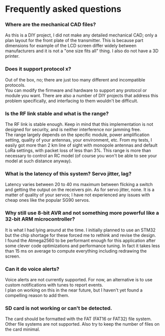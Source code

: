 # Frequently asked questions

### Where are the mechanical CAD files?
As this is a DIY project, I did not make any detailed mechanical CAD; only a plan layout for the front plate of the transmitter. This is because part dimensions for example of the LCD screen differ widely between manufacturers and it is not a "one size fits all" thing. I also do not have a 3D printer.

### Does it support protocol x?
Out of the box, no; there are just too many different and incompatible protocols.  
You can modify the firmware and hardware to support any protocol or module you want. There are also a number of DIY projects that address this problem specifically, and interfacing to them wouldn't be difficult. 

### Is the RF link stable and what is the range?
The RF link is stable enough. Keep in mind that this implementation is not designed for security, and is neither interference nor jamming free.  
The range largely depends on the specific module, power amplification setting, quality of your antennas, your environment, etc. From my tests, I easily got more than 2 km line of sight with monopole antennas and default LoRa settings, with packet loss of less than 3%. This range is more than necessary to control an RC model (of course you won't be able to see your model at such distance anyway).

### What is the latency of this system? Servo jitter, lag? 
Latency varies between 20 to 40 ms maximum between flicking a switch and getting the output on the receivers pin.
As for servo jitter, none. It is a matter of quality of your servos; I have not experienced any issues
with cheap ones like the popular SG90 servos.

### Why still use 8-bit AVR and not something more powerful like a 32-bit ARM microcontroller? 
It is what I had lying around at the time. I initially planned to use an STM32 but the chip shortage for these 
forced me to rethink and revise the design.  
I found the Atmega2560 to be performant enough for this application after some clever code optimizations and performance tuning.
In fact it takes less than 15 ms on average to compute everything including redrawing the screen.

### Can it do voice alerts?
Voice alerts are not currently supported. For now, an alternative is to use custom notifications with tunes to report events.  
I plan on working on this in the near future, but I haven't yet found a compelling reason to add them.

### SD card is not working or can't be detected.
The card should be formatted with the FAT (FAT16 or FAT32) file system. Other file systems are not supported. Also try to keep
the number of files on the card minimal.
